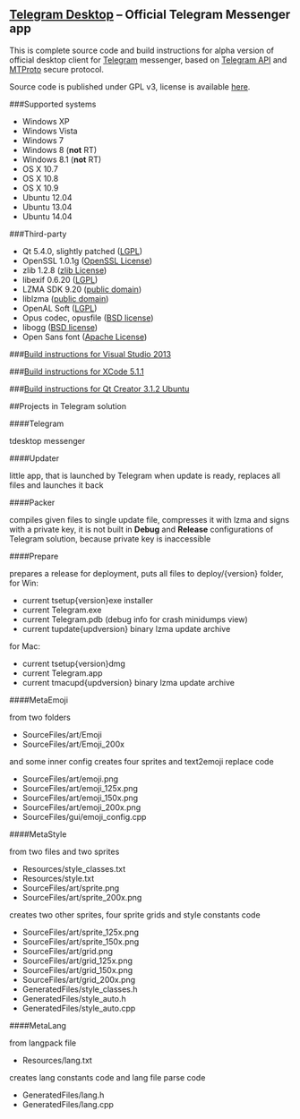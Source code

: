 ## [Telegram Desktop](https://tdesktop.com) – Official Telegram Messenger app

This is complete source code and build instructions for alpha version of official desktop client for [Telegram](https://telegram.org) messenger, based on [Telegram API](https://core.telegram.org/) and [MTProto](https://core.telegram.org/mtproto) secure protocol.

Source code is published under GPL v3, license is available [here](https://github.com/telegramdesktop/tdesktop/blob/master/LICENSE).

###Supported systems

* Windows XP
* Windows Vista
* Windows 7
* Windows 8 (**not** RT)
* Windows 8.1 (**not** RT)
* OS X 10.7
* OS X 10.8
* OS X 10.9
* Ubuntu 12.04
* Ubuntu 13.04
* Ubuntu 14.04

###Third-party

* Qt 5.4.0, slightly patched ([LGPL](http://qt-project.org/doc/qt-5/lgpl.html))
* OpenSSL 1.0.1g ([OpenSSL License](https://www.openssl.org/source/license.html))
* zlib 1.2.8 ([zlib License](http://www.zlib.net/zlib_license.html))
* libexif 0.6.20 ([LGPL](https://www.gnu.org/licenses/old-licenses/lgpl-2.1.en.html))
* LZMA SDK 9.20 ([public domain](http://www.7-zip.org/sdk.html))
* liblzma ([public domain](http://tukaani.org/xz/))
* OpenAL Soft ([LGPL](http://kcat.strangesoft.net/openal.html))
* Opus codec, opusfile ([BSD license](http://www.opus-codec.org/license/))
* libogg ([BSD license](http://www.xiph.org/downloads/))
* Open Sans font ([Apache License](http://www.apache.org/licenses/LICENSE-2.0.html))

###[Build instructions for Visual Studio 2013](https://github.com/telegramdesktop/tdesktop/blob/master/MSVC.md)

###[Build instructions for XCode 5.1.1](https://github.com/telegramdesktop/tdesktop/blob/master/XCODE.md)

###[Build instructions for Qt Creator 3.1.2 Ubuntu](https://github.com/telegramdesktop/tdesktop/blob/master/QTCREATOR.md)

##Projects in Telegram solution

####Telegram

tdesktop messenger

####Updater

little app, that is launched by Telegram when update is ready, replaces all files and launches it back

####Packer

compiles given files to single update file, compresses it with lzma and signs with a private key, it is not built in **Debug** and **Release** configurations of Telegram solution, because private key is inaccessible

####Prepare

prepares a release for deployment, puts all files to deploy/{version} folder, for Win:
* current tsetup{version}exe installer
* current Telegram.exe
* current Telegram.pdb (debug info for crash minidumps view)
* current tupdate{updversion} binary lzma update archive

for Mac:
* current tsetup{version}dmg
* current Telegram.app
* current tmacupd{updversion} binary lzma update archive

####MetaEmoji

from two folders
* SourceFiles/art/Emoji
* SourceFiles/art/Emoji_200x

and some inner config creates four sprites and text2emoji replace code
* SourceFiles/art/emoji.png
* SourceFiles/art/emoji_125x.png
* SourceFiles/art/emoji_150x.png
* SourceFiles/art/emoji_200x.png
* SourceFiles/gui/emoji_config.cpp

####MetaStyle

from two files and two sprites
* Resources/style_classes.txt
* Resources/style.txt
* SourceFiles/art/sprite.png
* SourceFiles/art/sprite_200x.png

creates two other sprites, four sprite grids and style constants code
* SourceFiles/art/sprite_125x.png
* SourceFiles/art/sprite_150x.png
* SourceFiles/art/grid.png
* SourceFiles/art/grid_125x.png
* SourceFiles/art/grid_150x.png
* SourceFiles/art/grid_200x.png
* GeneratedFiles/style_classes.h
* GeneratedFiles/style_auto.h
* GeneratedFiles/style_auto.cpp

####MetaLang

from langpack file
* Resources/lang.txt

creates lang constants code and lang file parse code
* GeneratedFiles/lang.h
* GeneratedFiles/lang.cpp
